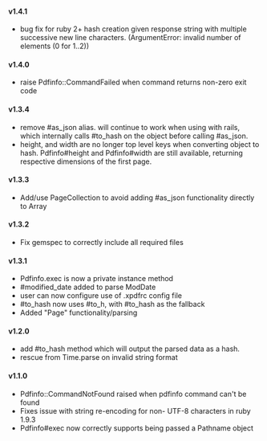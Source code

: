 #### v1.4.1
* bug fix for ruby 2+ hash creation given response string with multiple successive new line characters. (ArgumentError: invalid number of elements (0 for 1..2))
#### v1.4.0
* raise Pdfinfo::CommandFailed when command returns non-zero exit code
#### v1.3.4
* remove #as_json alias. will continue to work when using with rails, which internally calls #to_hash on the object before calling #as_json.
* height, and width are no longer top level keys when converting object to hash.  Pdfinfo#height and Pdfinfo#width are still available, returning respective dimensions of the first page.
#### v1.3.3
* Add/use PageCollection to avoid adding #as_json functionality directly to Array  
#### v1.3.2
* Fix gemspec to correctly include all required files
#### v1.3.1
* Pdfinfo.exec is now a private instance method
* \#modified_date added to parse ModDate
* user can now configure use of .xpdfrc config file
* \#to_hash now uses #to_h, with #to_hash as the fallback
* Added "Page" functionality/parsing
 
#### v1.2.0
* add #to_hash method which will output the parsed data as a hash.
* rescue from Time.parse on invalid string format

#### v1.1.0
* Pdfinfo::CommandNotFound raised when pdfinfo command can't be found
* Fixes issue with string re-encoding for non- UTF-8 characters in ruby 1.9.3
* Pdfinfo#exec now correctly supports being passed a Pathname object
